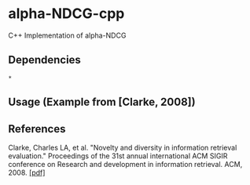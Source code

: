 # alpha-NDCG-cpp
C++ Implementation of alpha-NDCG

## Dependencies
	*

## Usage (Example from [Clarke, 2008])

## References
Clarke, Charles LA, et al. "Novelty and diversity in information retrieval evaluation." Proceedings of the 31st annual international ACM SIGIR conference on Research and development in information retrieval. ACM, 2008. [\[pdf\]](http://plg.uwaterloo.ca/~gvcormac/novelty.pdf)
